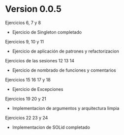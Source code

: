 # Version 0.0.5

Ejercicios 6, 7 y 8
- Ejercicio de Singleton completado

Ejercicios 9, 10 y 11
- Ejercicio de aplicación de patrones y refactorizacion

Ejercicios de las sesiones 12 13 14
- Ejercicio de nombrado de funciones y comentarios

Ejercicios 15 16 17 y 18
- Ejercicio de Excepciones

Ejercicios 19 20 y 21
- Implementacion de argumentos y arquitectura limpia

Ejercicios 22 23 y 24
- Implementacion de SOLid completado
